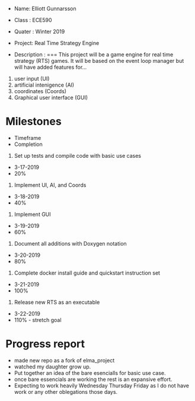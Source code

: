 - Name: Elliott Gunnarsson
- Class : ECE590
- Quater : Winter 2019
- Project: Real Time Strategy Engine

- Description :
===
This project will be a game engine for real time strategy (RTS) games. It will be based on the event loop manager but will have added features for...
1. user input (UI)
1. artificial intenigence (AI)
1. coordinates (Coords)
1. Graphical user interface (GUI)

Milestones 
===                                                        
- Timeframe         
- Completion
1. Set up tests and compile code with basic use cases               
- 3-17-2019         
- 20%
1. Implement UI, AI, and Coords                                     
- 3-18-2019         
- 40%
1. Implement GUI                                                    
- 3-19-2019         
- 60%
1. Document all additions with Doxygen notation                     
- 3-20-2019         
- 80%
1. Complete docker install guide and quickstart instruction set     
- 3-21-2019         
- 100%
1. Release new RTS as an executable                                 
- 3-22-2019         
- 110% - stretch goal


Progress report
===
- made new repo as a fork of elma_project
- watched my daughter grow up.
- Put together an idea of the bare esencialls for basic use case.
- once bare essencials are working the rest is an expansive effort.
- Expecting to work heavily Wednesday Thursday Friday as I do not have work or any other oblegations those days.


